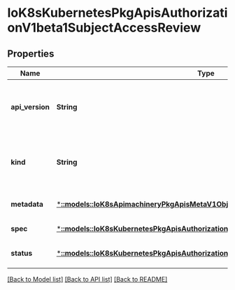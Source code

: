 # IoK8sKubernetesPkgApisAuthorizationV1beta1SubjectAccessReview

## Properties
Name | Type | Description | Notes
------------ | ------------- | ------------- | -------------
**api_version** | **String** | APIVersion defines the versioned schema of this representation of an object. Servers should convert recognized schemas to the latest internal value, and may reject unrecognized values. More info: https://git.k8s.io/community/contributors/devel/api-conventions.md#resources | [optional] [default to null]
**kind** | **String** | Kind is a string value representing the REST resource this object represents. Servers may infer this from the endpoint the client submits requests to. Cannot be updated. In CamelCase. More info: https://git.k8s.io/community/contributors/devel/api-conventions.md#types-kinds | [optional] [default to null]
**metadata** | [***::models::IoK8sApimachineryPkgApisMetaV1ObjectMeta**](io.k8s.apimachinery.pkg.apis.meta.v1.ObjectMeta.md) |  | [optional] [default to null]
**spec** | [***::models::IoK8sKubernetesPkgApisAuthorizationV1beta1SubjectAccessReviewSpec**](io.k8s.kubernetes.pkg.apis.authorization.v1beta1.SubjectAccessReviewSpec.md) | Spec holds information about the request being evaluated | [default to null]
**status** | [***::models::IoK8sKubernetesPkgApisAuthorizationV1beta1SubjectAccessReviewStatus**](io.k8s.kubernetes.pkg.apis.authorization.v1beta1.SubjectAccessReviewStatus.md) | Status is filled in by the server and indicates whether the request is allowed or not | [optional] [default to null]

[[Back to Model list]](../README.md#documentation-for-models) [[Back to API list]](../README.md#documentation-for-api-endpoints) [[Back to README]](../README.md)



